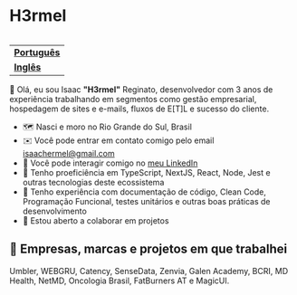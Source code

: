 <h1 align="left">H3rmel</h1>

<table align="right">
  <tr>
    <td>
      <strong>
        <a href="README.md">Português</a>
      </strong>
    </td>
  </tr>
  <tr>
    <td>
      <strong>
        <a href="README-EN.md">Inglês</a>
      </strong>
    </td>
  </tr>
</table>

👋 Olá, eu sou Isaac **"H3rmel"** Reginato, desenvolvedor com 3 anos de experiência trabalhando em segmentos como gestão empresarial, hospedagem de sites e e-mails, fluxos de E[T]L e sucesso do cliente.

- 🗺️ Nasci e moro no Rio Grande do Sul, Brasil
- ✉️ Você pode entrar em contato comigo pelo email [isaachermel@gmail.com](isaachermel@gmail.com)
- 💼 Você pode interagir comigo no [meu LinkedIn](https://www.linkedin.com/in/isaachermel/)
- 🧠 Tenho proeficiência em TypeScript, NextJS, React, Node, Jest e outras tecnologias deste ecossistema
- 🧠 Tenho experiência com documentação de código, Clean Code, Programação Funcional, testes unitários e outras boas práticas de desenvolvimento
- 🤝 Estou aberto a colaborar em projetos

## 💼 Empresas, marcas e projetos em que trabalhei

Umbler, WEBGRU, Catency, SenseData, Zenvia, Galen Academy, BCRI, MD Health, NetMD, Oncologia Brasil, FatBurners AT e MagicUI.
